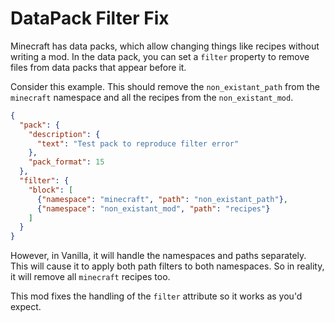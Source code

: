 # DataPack Filter Fix

Minecraft has data packs, which allow changing things like recipes without
writing a mod.  In the data pack, you can set a `filter` property to remove
files from data packs that appear before it.

Consider this example.  This should remove the `non_existant_path` from the
`minecraft` namespace and all the recipes from the `non_existant_mod`.

```json
{
  "pack": {
    "description": {
      "text": "Test pack to reproduce filter error"
    },
    "pack_format": 15
  },
  "filter": {
    "block": [
      {"namespace": "minecraft", "path": "non_existant_path"},
      {"namespace": "non_existant_mod", "path": "recipes"}
    ]
  }
}
```

However, in Vanilla, it will handle the namespaces and paths separately.  This
will cause it to apply both path filters to both namespaces.  So in reality, it
will remove all `minecraft` recipes too.

This mod fixes the handling of the `filter` attribute so it works as you'd
expect.
